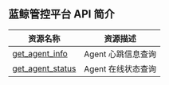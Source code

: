 ## 蓝鲸管控平台 API 简介

| 资源名称 | 资源描述 |
|---|---|
| [get_agent_info](./get_agent_info.md)	| Agent 心跳信息查询 |
| [get_agent_status](./get_agent_status.md)	| Agent 在线状态查询 |
